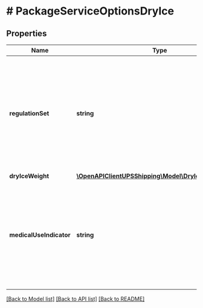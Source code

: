 # # PackageServiceOptionsDryIce

## Properties

Name | Type | Description | Notes
------------ | ------------- | ------------- | -------------
**regulationSet** | **string** | Regulation set for dryIce Shipment. Valid values: CFR &#x3D; HazMat regulated by US Dept. of Transportation within the U.S. or ground shipments to Canada, IATA&#x3D; Worldwide Air movement.  The following values are valid: IATA, CFR. |
**dryIceWeight** | [**\OpenAPIClientUPSShipping\Model\DryIceDryIceWeight**](DryIceDryIceWeight.md) |  |
**medicalUseIndicator** | **string** | Presence/Absence Indicator. Any value inside is ignored. Relevant only in CFR regulation set. If present it is used to designate the dry Ice is for any medical use and rates are adjusted for DryIce weight more than 2.5 Kgs or 5.7 Lbs. | [optional]

[[Back to Model list]](../../README.md#models) [[Back to API list]](../../README.md#endpoints) [[Back to README]](../../README.md)
